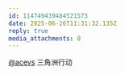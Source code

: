 ```yaml
---
id: 114749439484521573
date: 2025-06-26T11:31:32.135Z
reply: true
media_attachments: 0
---
```


[@acevs](https://mastodon.social/@acevs) 三角洲行动

